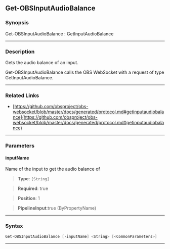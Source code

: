Get-OBSInputAudioBalance
------------------------
### Synopsis
Get-OBSInputAudioBalance : GetInputAudioBalance

---
### Description

Gets the audio balance of an input.


Get-OBSInputAudioBalance calls the OBS WebSocket with a request of type GetInputAudioBalance.

---
### Related Links
* [https://github.com/obsproject/obs-websocket/blob/master/docs/generated/protocol.md#getinputaudiobalance](https://github.com/obsproject/obs-websocket/blob/master/docs/generated/protocol.md#getinputaudiobalance)



---
### Parameters
#### **inputName**

Name of the input to get the audio balance of



> **Type**: ```[String]```

> **Required**: true

> **Position**: 1

> **PipelineInput**:true (ByPropertyName)



---
### Syntax
```PowerShell
Get-OBSInputAudioBalance [-inputName] <String> [<CommonParameters>]
```
---
